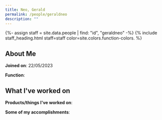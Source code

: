 ```yaml
---
title: Neo, Gerald
permalink: /people/geraldneo
description: ""
---
```


{%- assign staff = site.data.people | find: "id", "geraldneo" -%}
{% include staff_heading.html staff=staff color=site.colors.function-colors. %}

## About Me

**Joined on**: 22/05/2023

**Function**: 

## What I've worked on

**Products/things I've worked on**:


**Some of my accomplishments**:

